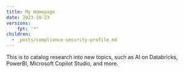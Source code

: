 ```yaml
---
title: My Homepage
date: 2023-10-23
versions:
    fpt: '*'
children:
  - _posts/compliance-security-profile.md
---
```


This is to catalog research into new topics, such as AI on Databricks, PowerBI, Microsoft Copilot Studio, and more.
